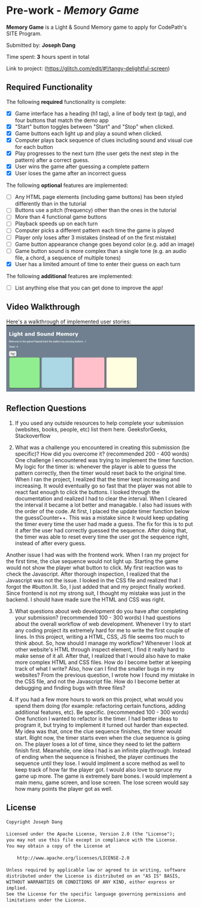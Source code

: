 # Pre-work - *Memory Game*

**Memory Game** is a Light & Sound Memory game to apply for CodePath's SITE Program. 

Submitted by: **Joseph Dang**

Time spent: **3** hours spent in total

Link to project: (https://glitch.com/edit/#!/tangy-delightful-screen)

## Required Functionality

The following **required** functionality is complete:

* [X] Game interface has a heading (h1 tag), a line of body text (p tag), and four buttons that match the demo app
* [X] "Start" button toggles between "Start" and "Stop" when clicked. 
* [X] Game buttons each light up and play a sound when clicked. 
* [X] Computer plays back sequence of clues including sound and visual cue for each button
* [X] Play progresses to the next turn (the user gets the next step in the pattern) after a correct guess. 
* [X] User wins the game after guessing a complete pattern
* [X] User loses the game after an incorrect guess

The following **optional** features are implemented:

* [ ] Any HTML page elements (including game buttons) has been styled differently than in the tutorial
* [ ] Buttons use a pitch (frequency) other than the ones in the tutorial
* [ ] More than 4 functional game buttons
* [ ] Playback speeds up on each turn
* [ ] Computer picks a different pattern each time the game is played
* [ ] Player only loses after 3 mistakes (instead of on the first mistake)
* [ ] Game button appearance change goes beyond color (e.g. add an image)
* [ ] Game button sound is more complex than a single tone (e.g. an audio file, a chord, a sequence of multiple tones)
* [X] User has a limited amount of time to enter their guess on each turn

The following **additional** features are implemented:

- [ ] List anything else that you can get done to improve the app!

## Video Walkthrough

Here's a walkthrough of implemented user stories:
![](fghgh.gif)


## Reflection Questions
1. If you used any outside resources to help complete your submission (websites, books, people, etc) list them here. 
GeeksforGeeks, Stackoverflow

2. What was a challenge you encountered in creating this submission (be specific)? How did you overcome it? (recommended 200 - 400 words) 
One challenge I encountered was trying to implement the timer function. My logic for the timer is: whenever the player is able to guess the pattern correctly, then the timer would reset back to the original time. When I ran the project, I realized that the timer kept increasing and increasing. It would eventually go so fast that the player was not able to react fast enough to click the buttons. I looked through the documentation and realized I had to clear the interval. When I cleared the interval it became a lot better and managable. I also had issues with the order of the code. At first, I placed the update timer function below the guessCounter++. This was a mistake since it would keep updating the timer every time the user had made a guess. The fix for this is to put it after the user had correctly guessed the sequence. After doing that, the timer was able to reset every time the user got the sequence right, instead of after every guess.

Another issue I had was with the frontend work. When I ran my project for the first time, the clue sequence would not light up. Starting the game would not show the player what button to click. My first reaction was to check the Javascript. After thorough inspection, I realized that the Javascript was not the issue. I looked in the CSS file and realized that I forgot the #button.lit. So, I just added that and my project finally worked. Since frontend is not my strong suit, I thought my mistake was just in the backend. I should have made sure the HTML and CSS was right.

3. What questions about web development do you have after completing your submission? (recommended 100 - 300 words) 
I had questions about the overall workflow of web development. Whenever I try to start any coding project its extremely hard for me to write the first couple of lines. In this project, writing a HTML, CSS, JS file seems too much to think about. So, how should I manage my workflow? Whenever I look at other website's HTML through inspect element, I find it really hard to make sense of it all. After that, I realized that I would also have to make more complex HTML and CSS files. How do I become better at keeping track of what I write? Also, how can I find the smaller bugs in my websites? From the previous question, I wrote how I found my mistake in the CSS file, and not the Javascript file. How do I become better at debugging and finding bugs with three files?

4. If you had a few more hours to work on this project, what would you spend them doing (for example: refactoring certain functions, adding additional features, etc). Be specific. (recommended 100 - 300 words) 
One function I wanted to refactor is the timer. I had better ideas to program it, but trying to implement it turned out harder than expected. My idea was that, once the clue sequence finishes, the timer would start. Right now, the timer starts even when the clue sequence is going on. The player loses a lot of time, since they need to let the pattern finish first. Meanwhile, one idea I had is an infinite playthrough. Instead of ending when the sequence is finished, the player continues the sequence until they lose. I would implment a score method as well to keep track of how far the player got. I would also love to spruce my game up more. The game is extremely bare bones. I would implement a main menu, game screen, and lose screen. The lose screen would say how many points the player got as well.

## License

    Copyright Joseph Dang

    Licensed under the Apache License, Version 2.0 (the "License");
    you may not use this file except in compliance with the License.
    You may obtain a copy of the License at

        http://www.apache.org/licenses/LICENSE-2.0

    Unless required by applicable law or agreed to in writing, software
    distributed under the License is distributed on an "AS IS" BASIS,
    WITHOUT WARRANTIES OR CONDITIONS OF ANY KIND, either express or implied.
    See the License for the specific language governing permissions and
    limitations under the License.
